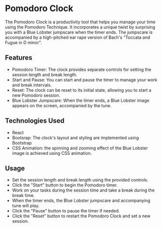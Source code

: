 # Pomodoro Clock
The Pomodoro Clock is a productivity tool that helps you manage your time using the Pomodoro Technique. It incorporates a unique twist by surprising you with a Blue Lobster jumpscare when the timer ends. The jumpscare is accompanied by a high-pitched ear rape version of Bach's "Toccata and Fugue in D minor".

## Features
- Pomodoro Timer: The clock provides separate controls for setting the session length and break length.
- Start and Pause: You can start and pause the timer to manage your work and break intervals.
- Reset: The clock can be reset to its initial state, allowing you to start a new Pomodoro session.
- Blue Lobster Jumpscare: When the timer ends, a Blue Lobster image appears on the screen, accompanied by the tune.

## Technologies Used
- React
- Bootsrap: The clock's layout and styling are implemented using Bootstrap
- CSS Animation: the spinning and zooming effect of the Blue Lobster image is achieved using CSS animation.

## Usage
- Set the session length and break length using the provided controls.
- Click the "Start" button to begin the Pomodoro timer.
- Work on your tasks during the session time and take a break during the break time.
- When the timer ends, the Blue Lobster jumpscare and accompanying tune will play.
- Click the "Pause" button to pause the timer if needed.
- Click the "Reset" button to restart the Pomodoro Clock and set a new session.
